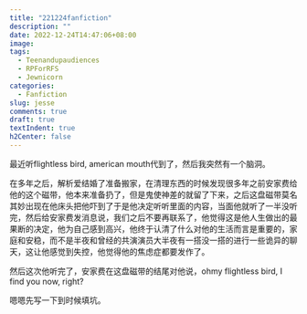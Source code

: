 ```yaml
---
title: "221224fanfiction"
description: ""
date: 2022-12-24T14:47:06+08:00
image: 
tags:
  - Teenandupaudiences
  - RPForRFS
  - Jewnicorn
categories:
  - Fanfiction
slug: jesse
comments: true
draft: true
textIndent: true
h2Center: false
---
```


最近听flightless bird, american mouth代到了，然后我突然有一个脑洞。

在多年之后，解析爱结婚了准备搬家，在清理东西的时候发现很多年之前安家费给他的这个磁带，他本来准备扔了，但是鬼使神差的就留了下来，之后这盘磁带莫名其妙出现在他床头把他吓到了于是他决定听听里面的内容，当面他就听了一半没听完，然后给安家费发消息说，我们之后不要再联系了，他觉得这是他人生做出的最果断的决定，他为自己感到高兴，他终于认清了什么对他的生活而言是重要的，家庭和安稳，而不是半夜和曾经的共演演员大半夜有一搭没一搭的进行一些诡异的聊天，这让他感觉到失控，他觉得他的焦虑症都要发作了。

然后这次他听完了，安家费在这盘磁带的结尾对他说，ohmy flightless bird, I find you now, right?

嗯嗯先写一下到时候填坑。